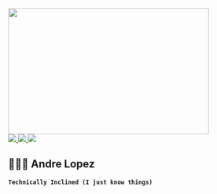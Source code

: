 <div  id="header">
  <img src="https://external-content.duckduckgo.com/iu/?u=https%3A%2F%2Fmiro.medium.com%2Fmax%2F1360%2F1*zVnWJtyGOX_kUIDm6ccCfQ.gif&f=1&nofb=1&ipt=b8e616b68668b76eb1c55607200487562029dbba228700df641286f39a6337f0&ipo=images"
    width="408"
    height="257" />
</div>

<div id="badges">
  <a href="https://www.linkedin.com/in/andrel0/">
    <img src="https://img.shields.io/badge/LinkedIn-blue?logo=linkedin&logoColor=white&style=for-the-badge">
  </a>
  <a href="https://twitter.com/nydre_">
    <img src="https://img.shields.io/badge/Twitter-black?logo=x&logoColor=white&style=for-the-badge">
  </a>
  <a href="https://www.instagram.com/nydre_/">
    <img src="https://img.shields.io/badge/Instagram-red?logo=instagram&logoColor=white&style=for-the-badge">
  </a>
</div>

## 🏋🏾‍♂️ Andre Lopez
**`Technically Inclined (I just know things)`**
